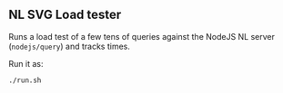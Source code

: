 ## NL SVG Load tester

Runs a load test of a few tens of queries against the NodeJS
NL server (`nodejs/query`) and tracks times.

Run it as:

```
./run.sh
```
